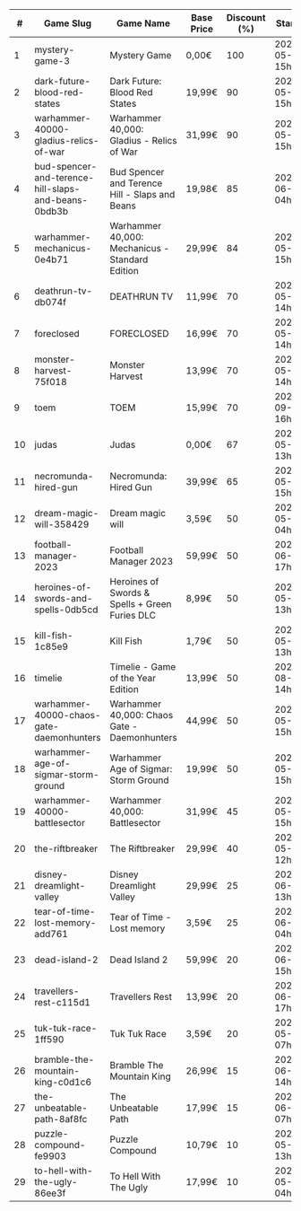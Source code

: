 |#|Game Slug|Game Name|Base Price|Discount (%)|Starts|Ends|
|---|---|---|---|---|---|---|
|1|mystery-game-3|Mystery Game|0,00€|100|2023-05-25 15h|2023-06-01 15h|
|2|dark-future-blood-red-states|Dark Future: Blood Red States|19,99€|90|2023-05-25 15h|2023-06-01 15h|
|3|warhammer-40000-gladius-relics-of-war|Warhammer 40,000: Gladius - Relics of War|31,99€|90|2023-05-25 15h|2023-06-01 15h|
|4|bud-spencer-and-terence-hill-slaps-and-beans-0bdb3b|Bud Spencer and Terence Hill - Slaps and Beans|19,98€|85|2023-06-16 04h|2023-08-02 04h|
|5|warhammer-mechanicus-0e4b71|Warhammer 40,000: Mechanicus - Standard Edition|29,99€|84|2023-05-25 15h|2023-06-01 15h|
|6|deathrun-tv-db074f|DEATHRUN TV|11,99€|70|2023-05-29 14h|2023-06-05 14h|
|7|foreclosed|FORECLOSED|16,99€|70|2023-05-29 14h|2023-06-05 14h|
|8|monster-harvest-75f018|Monster Harvest|13,99€|70|2023-05-29 14h|2023-06-05 14h|
|9|toem|TOEM|15,99€|70|2023-09-11 16h|2023-09-24 16h|
|10|judas|Judas|0,00€|67|2023-05-29 13h|2023-06-05 13h|
|11|necromunda-hired-gun|Necromunda: Hired Gun|39,99€|65|2023-05-25 15h|2023-06-01 15h|
|12|dream-magic-will-358429|Dream magic will|3,59€|50|2023-05-24 04h|2023-06-20 04h|
|13|football-manager-2023|Football Manager 2023|59,99€|50|2023-06-22 17h|2023-07-13 17h|
|14|heroines-of-swords-and-spells-0db5cd|Heroines of Swords & Spells + Green Furies DLC|8,99€|50|2023-05-29 13h|2023-06-05 13h|
|15|kill-fish-1c85e9|Kill Fish|1,79€|50|2023-05-29 13h|2023-06-05 13h|
|16|timelie|Timelie - Game of the Year Edition|13,99€|50|2023-08-01 14h|2023-08-15 14h|
|17|warhammer-40000-chaos-gate-daemonhunters|Warhammer 40,000: Chaos Gate - Daemonhunters|44,99€|50|2023-05-25 15h|2023-06-01 15h|
|18|warhammer-age-of-sigmar-storm-ground|Warhammer Age of Sigmar: Storm Ground|19,99€|50|2023-05-25 15h|2023-06-01 15h|
|19|warhammer-40000-battlesector|Warhammer 40,000: Battlesector|31,99€|45|2023-05-25 15h|2023-06-01 15h|
|20|the-riftbreaker|The Riftbreaker|29,99€|40|2023-05-29 12h|2023-06-15 12h|
|21|disney-dreamlight-valley|Disney Dreamlight Valley|29,99€|25|2023-06-02 13h|2023-06-15 13h|
|22|tear-of-time-lost-memory-add761|Tear of Time - Lost memory|3,59€|25|2023-06-21 04h|2023-06-28 04h|
|23|dead-island-2|Dead Island 2|59,99€|20|2023-06-06 15h|2023-06-15 15h|
|24|travellers-rest-c115d1|Travellers Rest|13,99€|20|2023-06-01 17h|2023-06-15 17h|
|25|tuk-tuk-race-1ff590|Tuk Tuk Race|3,59€|20|2023-05-25 07h|2023-06-01 07h|
|26|bramble-the-mountain-king-c0d1c6|Bramble The Mountain King|26,99€|15|2023-06-05 14h|2023-06-12 14h|
|27|the-unbeatable-path-8af8fc|The Unbeatable Path|17,99€|15|2023-06-01 07h|2023-06-11 07h|
|28|puzzle-compound-fe9903|Puzzle Compound|10,79€|10|2023-05-25 13h|2023-06-01 13h|
|29|to-hell-with-the-ugly-86ee3f|To Hell With The Ugly|17,99€|10|2023-05-30 04h|2023-06-06 04h|
